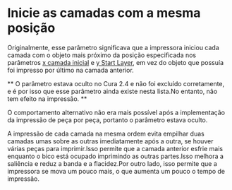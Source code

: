 Inicie as camadas com a mesma posição
====
Originalmente, esse parâmetro significava que a impressora iniciou cada camada com o objeto mais próximo da posição especificada nos parâmetros [x camada inicial](Layer_Start_X.MD) e [y Start Layer](Layer_Start_Y.md), em vez do objeto que possuía foi impresso por último na camada anterior.

** O parâmetro estava oculto no Cura 2.4 e não foi excluído corretamente, e é por isso que esse parâmetro ainda existe nesta lista.No entanto, não tem efeito na impressão. **

O comportamento alternativo não era mais possível após a implementação da impressão de peça por peça, portanto o parâmetro estava oculto.

A impressão de cada camada na mesma ordem evita empilhar duas camadas umas sobre as outras imediatamente após a outra, se houver várias peças para imprimir.Isso permite que a camada anterior esfrie mais enquanto o bico está ocupado imprimindo as outras partes.Isso melhora a saliência e reduz a banda e a flacidez.Por outro lado, isso permite que a impressora se mova um pouco mais, o que aumenta um pouco o tempo de impressão.